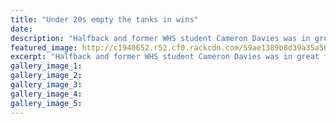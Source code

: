```yaml
---
title: "Under 20s empty the tanks in wins"
date: 
description: "Halfback and former WHS student Cameron Davies was in great form for the Wanganui Under 20's in the Hurricanes Development Series, being named Player of the Tournament..."
featured_image: http://c1940652.r52.cf0.rackcdn.com/59ae1389b8d39a35a500067f/Cameron-Davies-ex-WU-U20-chron-15-Aug.jpg
excerpt: "Halfback and former WHS student Cameron Davies was in great form for the Wanganui Under 20's in the Hurricanes Development Series, being named Player of the Tournament."
gallery_image_1: 
gallery_image_2: 
gallery_image_3: 
gallery_image_4: 
gallery_image_5: 
---
```

